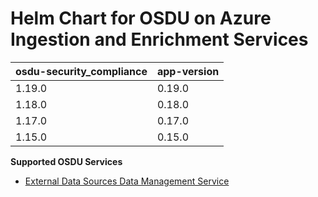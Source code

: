 # Helm Chart for OSDU on Azure Ingestion and Enrichment Services

| osdu-security_compliance  | app-version  |
| ------------------------- | ----------   |
| 1.19.0                    | 0.19.0       |
| 1.18.0                    | 0.18.0       |
| 1.17.0                    | 0.17.0       |
| 1.15.0                    | 0.15.0       |


__Supported OSDU Services__

- [External Data Sources Data Management Service](https://community.opengroup.org/osdu/platform/data-flow/ingestion/external-data-sources/eds-dms)
